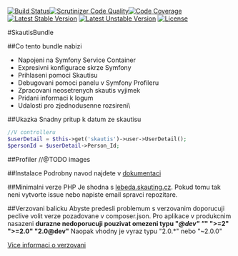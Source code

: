 [![Build Status](https://travis-ci.org/skaut/SkautisBundle.svg?branch=2.x)](https://travis-ci.org/skaut/SkautisBundle)[![Scrutinizer Code Quality](https://scrutinizer-ci.com/g/skaut/SkautisBundle/badges/quality-score.png?b=2.x)](https://scrutinizer-ci.com/g/skaut/SkautisBundle/?branch=2.x)[![Code Coverage](https://scrutinizer-ci.com/g/skaut/SkautisBundle/badges/coverage.png?b=2.x)](https://scrutinizer-ci.com/g/skaut/SkautisBundle/?branch=2.x)[![Latest Stable Version](https://poser.pugx.org/skautis/skautis-bundle/v/stable.svg)](https://packagist.org/packages/skautis/skautis-bundle) [![Latest Unstable Version](https://poser.pugx.org/skautis/skautis-bundle/v/unstable.svg)](https://packagist.org/packages/skautis/skautis-bundle) [![License](https://poser.pugx.org/skautis/skautis-bundle/license.svg)](https://packagist.org/packages/skautis/skautis-bundle)


#SkautisBundle

##Co tento bundle nabizi
 - Napojeni na Symfony Service Container
 - Expresivni konfigurace skrze Symfony
 - Prihlaseni pomoci Skautisu
 - Debugovani pomoci panelu v Symfony Profileru
 - Zpracovani neosetrenych skautis vyjimek
 - Pridani informaci k logum
 - Udalosti pro zjednodusenne rozsireni\
 
##Ukazka
Snadny pritup k datum ze skautisu
```php
//V controlleru
$userDetail = $this->get('skautis')->user->UserDetail();
$personId = $userDetail->Person_Id;
```

##Profiler
//@TODO images

##Instalace
Podrobny navod najdete v [dokumentaci](docs/)

##Minimalni verze PHP
Je shodna s [lebeda.skauting.cz](http://lebeda.skauting.cz/technicke_informace.php#php). Pokud tomu tak neni vytvorte issue nebo napiste email spravci repozitare.

##Verzovani balicku
Abyste predesli problemum s verzovanim doporucuji peclive volit verze pozadovane v composer.json.
Pro aplikace v produkcnim nasazeni **durazne nedoporucuji pouzivat omezeni typu "*@dev" "*" ">=2" ">=2.0" "2.0@dev"**
Naopak vhodny je vyraz typu "2.0.*" nebo "~2.0.0"

[Vice informaci o verzovani](http://semver.org/)
